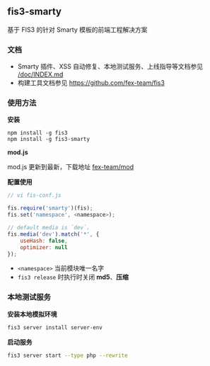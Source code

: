 ## fis3-smarty

基于 FIS3 的针对 Smarty 模板的前端工程解决方案

### 文档

- Smarty 插件、XSS 自动修复、本地测试服务、上线指导等文档参见 [/doc/INDEX.md](doc/INDEX.md)
- 构建工具文档参见 https://github.com/fex-team/fis3

### 使用方法

**安装**

```
npm install -g fis3
npm install -g fis3-smarty
```

**mod.js**

mod.js 更新到最新，下载地址 [fex-team/mod](https://github.com/fex-team/mod)

**配置使用**
```js
// vi fis-conf.js

fis.require('smarty')(fis);
fis.set('namespace', <namespace>);

// default media is `dev`，
fis.media('dev').match('*', {
    useHash: false,
    optimizer: null
});

```
- `<namespace>` 当前模块唯一名字
- `fis3 release` 时执行时关闭 **md5**、**压缩**

### 本地测试服务

**安装本地模拟环境**

```bash
fis3 server install server-env
```

**启动服务**

```bash
fis3 server start --type php --rewrite
```

